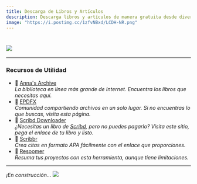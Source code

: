 ```yaml
---
title: Descarga de Libros y Artículos
description: Descarga libros y artículos de manera gratuita desde diversas fuentes en línea.
image: "https://i.postimg.cc/1zfvNBxd/LCDH-NR.png"
---
```


# ![](https://i.postimg.cc/NMW0d3fV/Libros-down.png)

---

### **Recursos de Utilidad**

- 🍩 [Anna's Archive](https://annas-archive.org/)    
*La biblioteca en línea más grande de Internet. Encuentra los libros que necesitas aquí.*
- 🍩 [EPDFX](https://epdfx.com/)     
*Comunidad compartiendo archivos en un solo lugar. Si no encuentras lo que buscas, visita esta página.*
- 🍩 [Scribd Downloader](https://scribd.vdownloaders.com/)     
*¿Necesitas un libro de [Scribd](https://es.scribd.com/), pero no puedes pagarlo? Visita este sitio, pega el enlace de tu libro y listo.*
- 🍩 [Scribbr](https://www.scribbr.com/citation/generator/apa/)     
*Crea citas en formato APA fácilmente con el enlace que proporciones.*
- 🍩 [Resoomer](https://resoomer.com/es/)     
*Resuma tus proyectos con esta herramienta, aunque tiene limitaciones.*

---

*¡En construcción... ![](https://images-ext-1.discordapp.net/external/4YQiWQevguiDbfOGmq5orfGp-lMulNDAHYaXL-aHh5M/https/i.imgur.com/tFp98Tp.png?width=31&height=31)*
